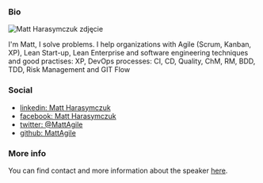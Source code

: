 ### Bio

![Matt Harasymczuk zdjęcie](https://s.gravatar.com/avatar/c0ea68b674a135b4d2cc553673d18931?s=100)

I'm Matt, I solve problems. I help organizations with Agile (Scrum, Kanban, XP), Lean Start-up, Lean Enterprise and software engineering techniques and good practises: XP, DevOps processes: CI, CD, Quality, ChM, RM, BDD, TDD, Risk Management and GIT Flow

### Social

- [linkedin: Matt Harasymczuk](https://linkedin.com/in/mattharasymczuk)
- [facebook: Matt Harasymczuk](https://facebook.com/matt.harasymczuk)
- [twitter: @MattAgile](https://twitter.com/MattAgile)
- [github: MattAgile](https://github.com/MattAgile)

### More info

You can find contact and more information about the speaker [here](/people/matt-harasymczuk).
